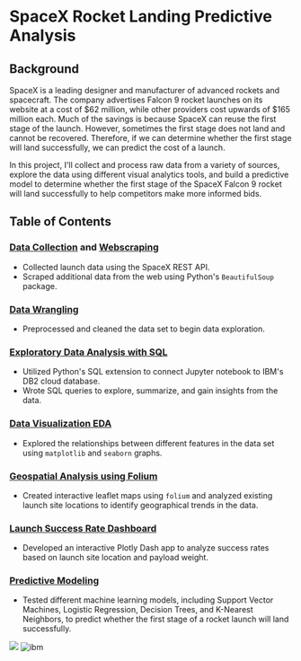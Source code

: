 # SpaceX Rocket Landing Predictive Analysis
## Background
SpaceX is a leading designer and manufacturer of advanced rockets and spacecraft. The company advertises Falcon 9 rocket launches on its website at a cost of $62 million, while other providers cost upwards of $165 million each. Much of the savings is because SpaceX can reuse the first stage of the launch. However, sometimes the first stage does not land and cannot be recovered. Therefore, if we can determine whether the first stage will land successfully, we can predict the cost of a launch.

In this project, I'll collect and process raw data from a variety of sources, explore the data using different visual analytics tools, and build a predictive model to determine whether the first stage of the SpaceX Falcon 9 rocket will land successfully to help competitors make more informed bids.


## Table of Contents
### [Data Collection](https://github.com/kellibelcher/IBM-Data-Science-Capstone/blob/master/Week%201%20Lab:%20Spacex%20Data%20Collection.ipynb) and [Webscraping](https://github.com/kellibelcher/IBM-Data-Science-Capstone-2/blob/master/Week%201%20Lab:%20Webscraping.ipynb)
- Collected launch data using the SpaceX REST API.
- Scraped additional data from the web using Python's `BeautifulSoup` package.

### [Data Wrangling](https://github.com/kellibelcher/IBM-Data-Science-Capstone/blob/master/Lab%202:%20Data%20Wrangling.ipynb)
- Preprocessed and cleaned the data set to begin data exploration.

### [Exploratory Data Analysis with SQL](https://github.com/kellibelcher/IBM-Data-Science-Capstone/blob/master/Lab%203:%20SQL%20EDA.ipynb)
- Utilized Python's SQL extension to connect Jupyter notebook to IBM's DB2 cloud database.
- Wrote SQL queries to explore, summarize, and gain insights from the data.

### [Data Visualization EDA](https://github.com/kellibelcher/IBM-Data-Science-Capstone/blob/master/Lab%204:%20EDA%20Data%20viz.ipynb)
- Explored the relationships between different features in the data set using `matplotlib` and `seaborn` graphs.

### [Geospatial Analysis using Folium](https://github.com/kellibelcher/IBM-Data-Science-Capstone/blob/master/Lab%205:%20Mapping%20launch%20site%20locations.ipynb)
- Created interactive leaflet maps using `folium` and analyzed existing launch site locations to identify geographical trends in the data.

### [Launch Success Rate Dashboard](http://spacexdashappkellibelcher.pythonanywhere.com/)
- Developed an interactive Plotly Dash app to analyze success rates based on launch site location and payload weight.

### [Predictive Modeling](https://www.kaggle.com/kellibelcher/spacex-rocket-landing-predictive-analysis)
- Tested different machine learning models, including Support Vector Machines, Logistic Regression, Decision Trees, and K-Nearest Neighbors, to predict whether the first stage of a rocket launch will land successfully.


![](https://cf-courses-data.s3.us.cloud-object-storage.appdomain.cloud/IBMDeveloperSkillsNetwork-DS0701EN-SkillsNetwork/api/Images/landing\_1.gif)
![ibm](https://media.designrush.com/inspiration_images/134929/conversions/_1512513081_152_ibm-mobile.jpg)

